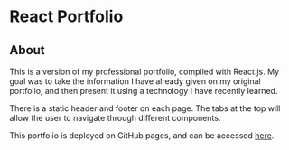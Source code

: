 # React Portfolio

## About

This is a version of my professional portfolio, compiled with React.js. My goal was to take the information I have already given on my original portfolio, and then present it using a technology I have recently learned. 

There is a static header and footer on each page. The tabs at the top will allow the user to navigate through different components.

This portfolio is deployed on GitHub pages, and can be accessed [here](https://ksdevinney.github.io/react-portfolio/).
